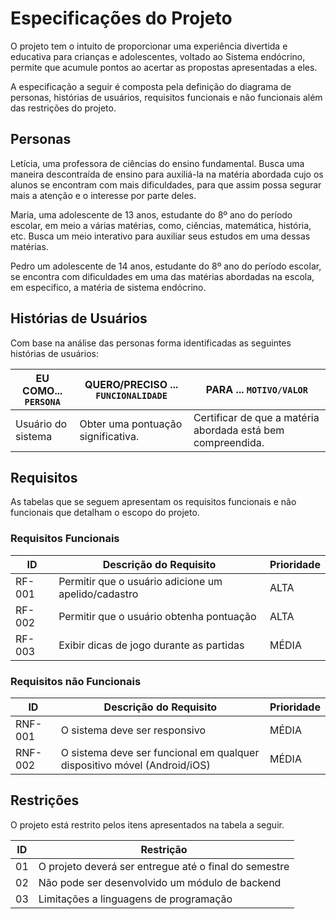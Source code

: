 # Especificações do Projeto

O projeto tem o intuito de proporcionar uma experiência divertida e educativa para crianças e adolescentes, voltado ao Sistema endócrino, permite que acumule pontos ao acertar as propostas apresentadas a eles.

A especificação a seguir é composta pela definição do diagrama de personas, histórias de usuários, requisitos funcionais e não funcionais além das restrições do projeto.

## Personas

Letícia, uma professora de ciências do ensino fundamental. Busca uma maneira descontraída de ensino para auxiliá-la na matéria abordada cujo os alunos se encontram com mais dificuldades, para que assim possa segurar mais a atenção e o interesse por parte deles.

Maria, uma adolescente de 13 anos, estudante do 8º ano do período escolar, em meio a várias matérias, como, ciências, matemática, história, etc. Busca um meio interativo para auxiliar seus estudos em uma dessas matérias.

Pedro um adolescente de 14 anos, estudante do 8º ano do período escolar, se encontra com dificuldades em uma das matérias abordadas na escola, em especifico, a matéria de sistema endócrino.

## Histórias de Usuários

Com base na análise das personas forma identificadas as seguintes histórias de usuários:

|EU COMO... `PERSONA`| QUERO/PRECISO ... `FUNCIONALIDADE` |PARA ... `MOTIVO/VALOR`                 |
|--------------------|------------------------------------|----------------------------------------|
|Usuário do sistema  | Obter uma pontuação significativa.         | Certificar de que a matéria abordada está bem compreendida.             |

## Requisitos

As tabelas que se seguem apresentam os requisitos funcionais e não funcionais que detalham o escopo do projeto.

### Requisitos Funcionais

|ID    | Descrição do Requisito  | Prioridade |
|------|-----------------------------------------|----|
|RF-001| Permitir que o usuário adicione um apelido/cadastro | ALTA | 
|RF-002| Permitir que o usuário obtenha pontuação   | ALTA |
|RF-003| Exibir dicas de jogo durante as partidas   | MÉDIA |


### Requisitos não Funcionais

|ID     | Descrição do Requisito  |Prioridade |
|-------|-------------------------|----|
|RNF-001| O sistema deve ser responsivo | MÉDIA | 
|RNF-002| O sistema deve ser funcional em qualquer dispositivo móvel (Android/iOS) |  MÉDIA | 

## Restrições

O projeto está restrito pelos itens apresentados na tabela a seguir.

|ID| Restrição                                             |
|--|-------------------------------------------------------|
|01| O projeto deverá ser entregue até o final do semestre |
|02| Não pode ser desenvolvido um módulo de backend        |
|03| Limitações a linguagens de programação                |
